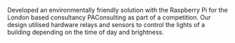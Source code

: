 
Developed an environmentally friendly solution with the Raspberry Pi for the London based consultancy PAConsulting as part of a competition.
Our design utilised hardware relays and sensors to control the lights of a building depending on the time of day and brightness.